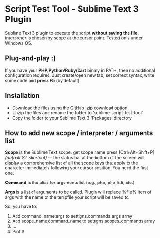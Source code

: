Script Test Tool - Sublime Text 3 Plugin
========================

Sublime Text 3 plugin to execute the script **without saving the file**.
Interpreter is chosen by scope at the cursor point. Tested only under Windows OS.

## Plug-and-play :)
If you have your **PHP/Python/Ruby/Dart** binary in PATH, then no additional configuration required.
Just create/open new tab, set correct syntax, write some code and **press F5** (by default)

## Installation

* Download the files using the GitHub .zip download option
* Unzip the files and rename the folder to 'sublime-script-test-tool'
* Copy the folder to your Sublime Text 3 'Packages' directory

## How to add new scope / interpreter / arguments list
**Scope** is the Sublime Text scope. get scope name press [Ctrl+Alt+Shift+P] _(default ST shortcut)_ — the status bar at the bottom of the screen will display a comprehensive list of all the scope keys that apply to the character immediately following your cursor position. You need the first one.

**Command** is the alias for arguments list (e.g., php, php-5.5, etc.)

**Args** is a list of arguments to be called. Plugin will replace %file% item of args with the name of the tempfile your script will be saved to.

So, you have to:

1. Add command_name:args to settigns.commands_args array
2. Add scope_name:command_name to settigns.scopes_commands array
3. ...
2. Profit!
